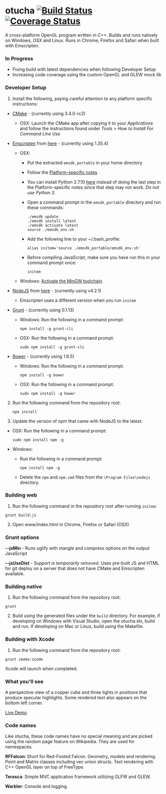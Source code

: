 # otucha [![Build Status](https://travis-ci.org/dpwolfe/otucha.svg?branch=master)](https://travis-ci.org/dpwolfe/otucha) [![Coverage Status](https://coveralls.io/repos/dpwolfe/otucha/badge.svg?branch=master)](https://coveralls.io/r/dpwolfe/otucha?branch=master)

A cross-platform OpenGL program written in C++. Builds and runs natively on Windows, OSX and Linux. Runs in Chrome, Firefox and Safari when built with Emscripten.

### In Progress
- Fixing build with latest dependencies when following Developer Setup
- Increasing code coverage using the custom OpenGL and GLEW mock lib

### Developer Setup
1. Install the following, paying careful attention to any platform specific instructions:
  - [CMake](http://www.cmake.org/) - (currently using 3.4.0-rc2)
    - OSX: Launch the CMake app after copying it to your _Applications_ and follow the instructions found under _Tools > How to Install For Command Line Use_
  - [Emscripten](http://kripken.github.io/emscripten-site/) from [here](http://kripken.github.io/emscripten-site/docs/getting_started/downloads.html) - (currently using 1.35.4)
    - OSX:
      - Put the extracted `emsdk_portable` in your home directory
      - Follow the [Platform-specific notes](http://kripken.github.io/emscripten-site/docs/getting_started/downloads.html#platform-notes-installation-instructions-portable-sdk)
      - You can install Python 2.7.10 [here](https://www.python.org/downloads/release/python-2710/) instead of doing the last step in the Platform-specific notes since that step may not work. _Do not use Python 3._
      - Open a command prompt in the `emsdk_portable` directory and run these commands:

        ```shell
        ./emsdk update
        ./emsdk install latest
        ./emsdk activate latest
        source ./emsdk_env.sh
        ```
  
      - Add the following line to your ~/.bash_profile:

        ```shell
        alias initem='source ./emsdk_portable/emsdk_env.sh'
        ```
        
      - Before compiling JavaScript, make sure you have run this in your command prompt once:
      
        ```shell
        initem
        ```
  
    - Windows: [Activate the MinGW toolchain](http://kripken.github.io/emscripten-site/docs/building_from_source/toolchain_what_is_needed.html?highlight=mingw).
  - [NodeJS](http://nodejs.org/) from [here](http://nodejs.org/download/) - (currently using v4.2.1)
    - Emscripten uses a different version when you run `initem` 
  - [Grunt](http://gruntjs.com/) - (currently using 0.1.13)
    - Windows: Run the following in a command prompt:

      ```shell
      npm install -g grunt-cli
      ```

    - OSX: Run the following in a command prompt:

      ```shell
      sudo npm install -g grunt-cli
      ```

  - [Bower](http://bower.io/) - (currently using 1.6.5)
    - Windows: Run the following in a command prompt:
    
      ```shell
      npm install -g bower
      ```

    - OSX: Run the following in a command prompt:
    
      ```shell
      sudo npm install -g bower
      ```

2. Run the following command from the repository root:

   ```
   npm install
   ```

3. Update the version of npm that came with NodeJS to the latest:
  - OSX: Run the following in a command prompt:

    ```shell
    sudo npm install npm -g
    ```

  - Windows:
    - Run the following in a command prompt:

      ```shell
      npm install npm -g
      ```

    - Delete the `npm` and `npm.cmd` files from the `\Program Files\nodejs` directory.

### Building web
1. Run the following command in the repository root after running `initem`:

  ```shell
  grunt build:js
  ```

2. Open www/index.html in Chrome, Firefox or Safari (OSX)

### Grunt options
**--jsMin** - Runs uglify with mangle and compress options on the output JavaScript

**--jsUseDist** - _Support is temporarily removed._ Uses pre-built JS and HTML for git deploy on a server that does not have CMake and Emscripten available.

### Building native
1. Run the following command from the repository root:

  ```shell
  grunt
  ```

2. Build using the generated files under the `build` directory.  For example, if developing on Windows with Visual Studio, open the otucha.sln, build and run.  If developing on Mac or Linux, build using the Makefile.

### Building with Xcode
1. Run the following command from the repository root:

  ```shell
  grunt cmake:xcode
  ```

  Xcode will launch when completed.

### What you'll see
A perspective view of a copper cube and three lights in positions that produce specular highlights.  Some rendered text also appears on the bottom left corner.

[Live Demo](http://spritegeist.azurewebsites.net/)

### Code names
Like otucha, these code names have no special meaning and are picked using the random page feature on Wikipedia.  They are used for namespaces.

**RFFalcon**: Short for Red-Footed Falcon.  Geometry, models and rendering.  Point and Matrix classes including vec union structs. Text rendering with C++ OpenGL layer on top of FreeType.

**Terasca**: Simple MVC application framework utilizing GLFW and GLEW.

**Warbler**: Console and logging.
